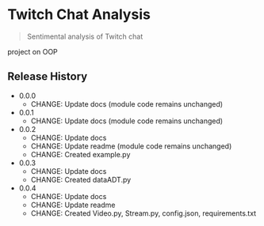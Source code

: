 # Twitch Chat Analysis

> Sentimental analysis of Twitch chat

project on OOP
## Release History

* 0.0.0
    * CHANGE: Update docs (module code remains unchanged)
* 0.0.1
    * CHANGE: Update docs (module code remains unchanged)
* 0.0.2
    * CHANGE: Update docs
    * CHANGE: Update readme (module code remains unchanged)
    * CHANGE: Created example.py
* 0.0.3
    * CHANGE: Update docs
    * CHANGE: Created dataADT.py
* 0.0.4
    * CHANGE: Update docs
    * CHANGE: Update readme
    * CHANGE: Created Video.py, Stream.py, config.json, requirements.txt
